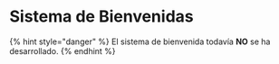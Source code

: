 # Sistema de Bienvenidas

{% hint style="danger" %}
El sistema de bienvenida todavía **NO** se ha desarrollado.
{% endhint %}



